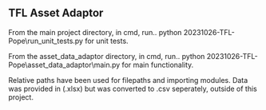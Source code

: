 ## TFL Asset Adaptor

From the main project directory, in cmd, run..  python 20231026-TFL-Pope\run_unit_tests.py for unit tests.

From the asset_data_adaptor directory, in cmd, run.. python 20231026-TFL-Pope\asset_data_adaptor\main.py for main functionality.

Relative paths have been used for filepaths and importing modules.
Data was provided in (.xlsx) but was converted to .csv seperately, outside of this project.

